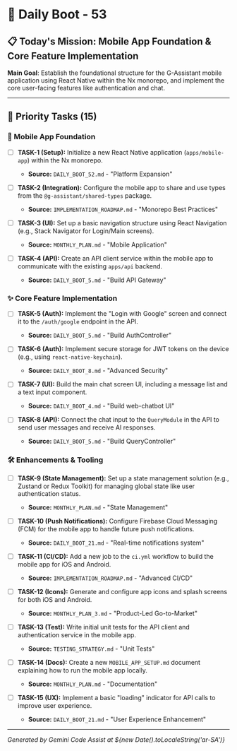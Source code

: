 # 🚀 Daily Boot - 53

## 📋 Today's Mission: Mobile App Foundation & Core Feature Implementation

**Main Goal**: Establish the foundational structure for the G-Assistant mobile application using React Native within the Nx monorepo, and implement the core user-facing features like authentication and chat.

---

## 🎯 Priority Tasks (15)

### 📱 Mobile App Foundation

- [ ] **TASK-1 (Setup):** Initialize a new React Native application (`apps/mobile-app`) within the Nx monorepo.
  - **Source:** `DAILY_BOOT_52.md` - "Platform Expansion"

- [ ] **TASK-2 (Integration):** Configure the mobile app to share and use types from the `@g-assistant/shared-types` package.
  - **Source:** `IMPLEMENTATION_ROADMAP.md` - "Monorepo Best Practices"

- [ ] **TASK-3 (UI):** Set up a basic navigation structure using React Navigation (e.g., Stack Navigator for Login/Main screens).
  - **Source:** `MONTHLY_PLAN.md` - "Mobile Application"

- [ ] **TASK-4 (API):** Create an API client service within the mobile app to communicate with the existing `apps/api` backend.
  - **Source:** `DAILY_BOOT_5.md` - "Build API Gateway"

### ✨ Core Feature Implementation

- [ ] **TASK-5 (Auth):** Implement the "Login with Google" screen and connect it to the `/auth/google` endpoint in the API.
  - **Source:** `DAILY_BOOT_5.md` - "Build AuthController"

- [ ] **TASK-6 (Auth):** Implement secure storage for JWT tokens on the device (e.g., using `react-native-keychain`).
  - **Source:** `DAILY_BOOT_8.md` - "Advanced Security"

- [ ] **TASK-7 (UI):** Build the main chat screen UI, including a message list and a text input component.
  - **Source:** `DAILY_BOOT_4.md` - "Build web-chatbot UI"

- [ ] **TASK-8 (API):** Connect the chat input to the `QueryModule` in the API to send user messages and receive AI responses.
  - **Source:** `DAILY_BOOT_5.md` - "Build QueryController"

### 🛠️ Enhancements & Tooling

- [ ] **TASK-9 (State Management):** Set up a state management solution (e.g., Zustand or Redux Toolkit) for managing global state like user authentication status.
  - **Source:** `MONTHLY_PLAN.md` - "State Management"

- [ ] **TASK-10 (Push Notifications):** Configure Firebase Cloud Messaging (FCM) for the mobile app to handle future push notifications.
  - **Source:** `DAILY_BOOT_21.md` - "Real-time notifications system"

- [ ] **TASK-11 (CI/CD):** Add a new job to the `ci.yml` workflow to build the mobile app for iOS and Android.
  - **Source:** `IMPLEMENTATION_ROADMAP.md` - "Advanced CI/CD"

- [ ] **TASK-12 (Icons):** Generate and configure app icons and splash screens for both iOS and Android.
  - **Source:** `MONTHLY_PLAN_3.md` - "Product-Led Go-to-Market"

- [ ] **TASK-13 (Test):** Write initial unit tests for the API client and authentication service in the mobile app.
  - **Source:** `TESTING_STRATEGY.md` - "Unit Tests"

- [ ] **TASK-14 (Docs):** Create a new `MOBILE_APP_SETUP.md` document explaining how to run the mobile app locally.
  - **Source:** `MONTHLY_PLAN.md` - "Documentation"

- [ ] **TASK-15 (UX):** Implement a basic "loading" indicator for API calls to improve user experience.
  - **Source:** `DAILY_BOOT_21.md` - "User Experience Enhancement"

---
*Generated by Gemini Code Assist at ${new Date().toLocaleString('ar-SA')}*